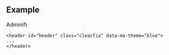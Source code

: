 ## Example

Adminifi
```
<header id="header" class="clearfix" data-ma-theme="blue">
...
</header>
```
